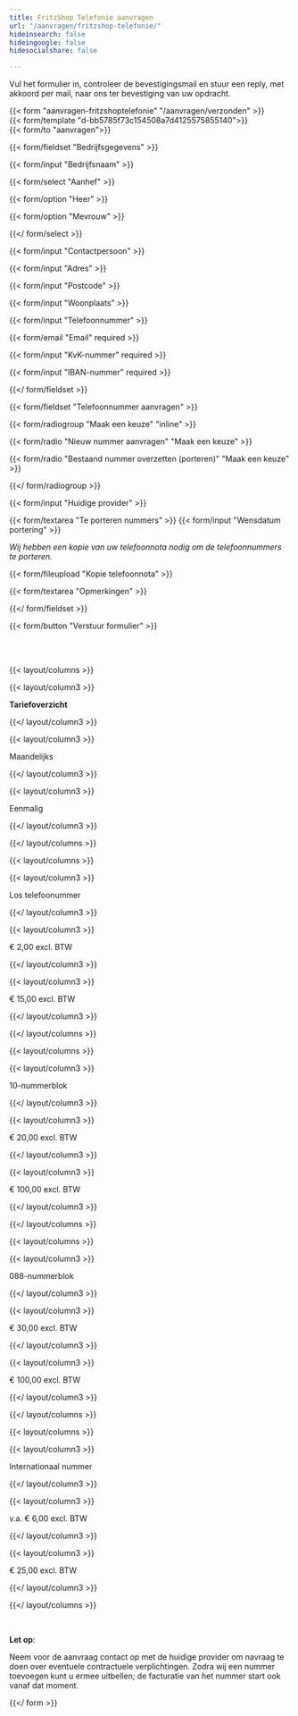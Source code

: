 ```yaml
---
title: FritzShop Telefonie aanvragen
url: "/aanvragen/fritzshop-telefonie/"
hideinsearch: false
hideingoogle: false
hidesocialshare: false

---
```

Vul het formulier in, controleer de bevestigingsmail en stuur een reply, met akkoord per mail, naar ons ter bevestiging van uw opdracht.

{{< form "aanvragen-fritzshoptelefonie" "/aanvragen/verzonden" >}}  
{{< form/template "d-bb5785f73c154508a7d4125575855140">}}  
{{< form/to "aanvragen">}}

{{< form/fieldset "Bedrijfsgegevens" >}}

{{< form/input "Bedrijfsnaam" >}}

{{< form/select "Aanhef" >}}

{{< form/option "Heer" >}}

{{< form/option "Mevrouw" >}}

{{</ form/select >}}

{{< form/input "Contactpersoon" >}}

{{< form/input "Adres" >}}

{{< form/input "Postcode" >}}

{{< form/input "Woonplaats" >}}

{{< form/input "Telefoonnummer" >}}

{{< form/email "Email" required >}}

{{< form/input "KvK-nummer" required >}}

{{< form/input "IBAN-nummer" required >}}

{{</ form/fieldset >}}

{{< form/fieldset "Telefoonnummer aanvragen" >}}

{{< form/radiogroup "Maak een keuze" "inline" >}}

{{< form/radio "Nieuw nummer aanvragen" "Maak een keuze" >}}

{{< form/radio "Bestaand nummer overzetten (porteren)" "Maak een keuze" >}}


{{</ form/radiogroup >}}

{{< form/input "Huidige provider" >}}

{{< form/textarea "Te porteren nummers" >}}
{{< form/input "Wensdatum portering" >}}

_Wij hebben een kopie van uw telefoonnota nodig om de telefoonnummers te porteren._

{{< form/fileupload "Kopie telefoonnota" >}}

{{< form/textarea "Opmerkingen" >}}

{{</ form/fieldset >}}

{{< form/button "Verstuur formulier" >}}

<br><br>

{{< layout/columns >}}

{{< layout/column3 >}}

**Tariefoverzicht**

{{</ layout/column3 >}}

{{< layout/column3 >}}

Maandelijks

{{</ layout/column3 >}}

{{< layout/column3 >}}

Eenmalig

{{</ layout/column3 >}}

{{</ layout/columns >}}

{{< layout/columns >}}

{{< layout/column3 >}}

Los telefoonummer

{{</ layout/column3 >}}

{{< layout/column3 >}}

€ 2,00 excl. BTW

{{</ layout/column3 >}}

{{< layout/column3 >}}

€ 15,00 excl. BTW

{{</ layout/column3 >}}

{{</ layout/columns >}}

{{< layout/columns >}}

{{< layout/column3 >}}

10-nummerblok

{{</ layout/column3 >}}

{{< layout/column3 >}}

€ 20,00 excl. BTW

{{</ layout/column3 >}}

{{< layout/column3 >}}

€ 100,00 excl. BTW

{{</ layout/column3 >}}

{{</ layout/columns >}}

{{< layout/columns >}}

{{< layout/column3 >}}

088-nummerblok

{{</ layout/column3 >}}

{{< layout/column3 >}}

€ 30,00 excl. BTW

{{</ layout/column3 >}}

{{< layout/column3 >}}

€ 100,00 excl. BTW

{{</ layout/column3 >}}

{{</ layout/columns >}}






{{< layout/columns >}}

{{< layout/column3 >}}

Internationaal nummer

{{</ layout/column3 >}}

{{< layout/column3 >}}

v.a. € 6,00 excl. BTW

{{</ layout/column3 >}}

{{< layout/column3 >}}

€ 25,00 excl. BTW

{{</ layout/column3 >}}

{{</ layout/columns >}}


<br>

**Let op**:<br>

Neem voor de aanvraag contact op met de huidige provider om navraag te doen over eventuele contractuele verplichtingen. Zodra wij een nummer toevoegen kunt u ermee uitbellen; de facturatie van het nummer start ook vanaf dat moment. 

{{</ form >}}
